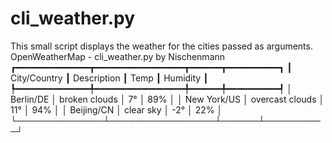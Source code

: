 # cli_weather.py
This small script displays the weather for the cities passed as arguments.
   OpenWeatherMap - cli_weather.py by Nischenmann
┏━━━━━━━━━━━━━━┳━━━━━━━━━━━━━━━━━┳━━━━━━┳━━━━━━━━━━┓
┃ City/Country ┃ Description     ┃ Temp ┃ Humidity ┃
┡━━━━━━━━━━━━━━╇━━━━━━━━━━━━━━━━━╇━━━━━━╇━━━━━━━━━━┩
│ Berlin/DE    │ broken clouds   │ 7°   │      89% │
│ New York/US  │ overcast clouds │ 11°  │      94% │
│ Beijing/CN   │ clear sky       │ -2°  │      22% │
└──────────────┴─────────────────┴──────┴──────────┘

